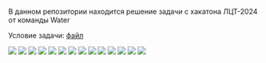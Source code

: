 В данном репозитории находится решение задачи с хакатона ЛЦТ-2024 от команды Water

Условие задачи: [файл](presentation/statements.pdf)

![](presentation/Slide1.PNG)
![](presentation/Slide2.PNG)
![](presentation/Slide3.PNG)
![](presentation/Slide4.PNG)
![](presentation/Slide5.PNG)
![](presentation/Slide6.PNG)
![](presentation/Slide7.PNG)
![](presentation/Slide8.PNG)
![](presentation/Slide9.PNG)
![](presentation/Slide10.PNG)
![](presentation/Slide11.PNG)
![](presentation/Slide12.PNG)
![](presentation/Slide13.PNG)
![](presentation/Slide14.PNG)
